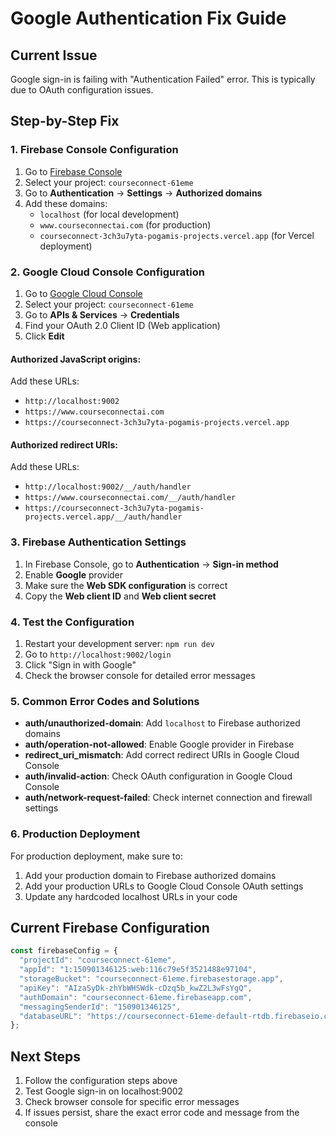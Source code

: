 # Google Authentication Fix Guide

## Current Issue
Google sign-in is failing with "Authentication Failed" error. This is typically due to OAuth configuration issues.

## Step-by-Step Fix

### 1. Firebase Console Configuration

1. Go to [Firebase Console](https://console.firebase.google.com/)
2. Select your project: `courseconnect-61eme`
3. Go to **Authentication** → **Settings** → **Authorized domains**
4. Add these domains:
   - `localhost` (for local development)
   - `www.courseconnectai.com` (for production)
   - `courseconnect-3ch3u7yta-pogamis-projects.vercel.app` (for Vercel deployment)

### 2. Google Cloud Console Configuration

1. Go to [Google Cloud Console](https://console.cloud.google.com/)
2. Select your project: `courseconnect-61eme`
3. Go to **APIs & Services** → **Credentials**
4. Find your OAuth 2.0 Client ID (Web application)
5. Click **Edit**

#### Authorized JavaScript origins:
Add these URLs:
- `http://localhost:9002`
- `https://www.courseconnectai.com`
- `https://courseconnect-3ch3u7yta-pogamis-projects.vercel.app`

#### Authorized redirect URIs:
Add these URLs:
- `http://localhost:9002/__/auth/handler`
- `https://www.courseconnectai.com/__/auth/handler`
- `https://courseconnect-3ch3u7yta-pogamis-projects.vercel.app/__/auth/handler`

### 3. Firebase Authentication Settings

1. In Firebase Console, go to **Authentication** → **Sign-in method**
2. Enable **Google** provider
3. Make sure the **Web SDK configuration** is correct
4. Copy the **Web client ID** and **Web client secret**

### 4. Test the Configuration

1. Restart your development server: `npm run dev`
2. Go to `http://localhost:9002/login`
3. Click "Sign in with Google"
4. Check the browser console for detailed error messages

### 5. Common Error Codes and Solutions

- **auth/unauthorized-domain**: Add `localhost` to Firebase authorized domains
- **auth/operation-not-allowed**: Enable Google provider in Firebase
- **redirect_uri_mismatch**: Add correct redirect URIs in Google Cloud Console
- **auth/invalid-action**: Check OAuth configuration in Google Cloud Console
- **auth/network-request-failed**: Check internet connection and firewall settings

### 6. Production Deployment

For production deployment, make sure to:
1. Add your production domain to Firebase authorized domains
2. Add your production URLs to Google Cloud Console OAuth settings
3. Update any hardcoded localhost URLs in your code

## Current Firebase Configuration

```javascript
const firebaseConfig = {
  "projectId": "courseconnect-61eme",
  "appId": "1:150901346125:web:116c79e5f3521488e97104",
  "storageBucket": "courseconnect-61eme.firebasestorage.app",
  "apiKey": "AIzaSyDk-zhYbWHSWdk-cDzq5b_kwZ2L3wFsYgQ",
  "authDomain": "courseconnect-61eme.firebaseapp.com",
  "messagingSenderId": "150901346125",
  "databaseURL": "https://courseconnect-61eme-default-rtdb.firebaseio.com"
};
```

## Next Steps

1. Follow the configuration steps above
2. Test Google sign-in on localhost:9002
3. Check browser console for specific error messages
4. If issues persist, share the exact error code and message from the console
